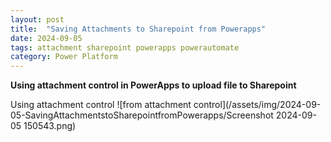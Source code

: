 ```yaml
---
layout: post
title:  "Saving Attachments to Sharepoint from Powerapps"
date: 2024-09-05
tags: attachment sharepoint powerapps powerautomate
category: Power Platform
---
```


**Using attachment control in PowerApps to upload file to Sharepoint**

Using attachment control
![from attachment control](/assets/img/2024-09-05-SavingAttachmentstoSharepointfromPowerapps/Screenshot 2024-09-05 150543.png)

